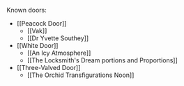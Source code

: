Known doors:
- [[Peacock Door]] 
	- [[Vak]]
	- [[Dr Yvette Southey]]
- [[White Door]]
	- [[An Icy Atmosphere]]
	- [[The Locksmith's Dream portions and Proportions]]
- [[Three-Valved Door]]
	- [[The Orchid Transfigurations Noon]]